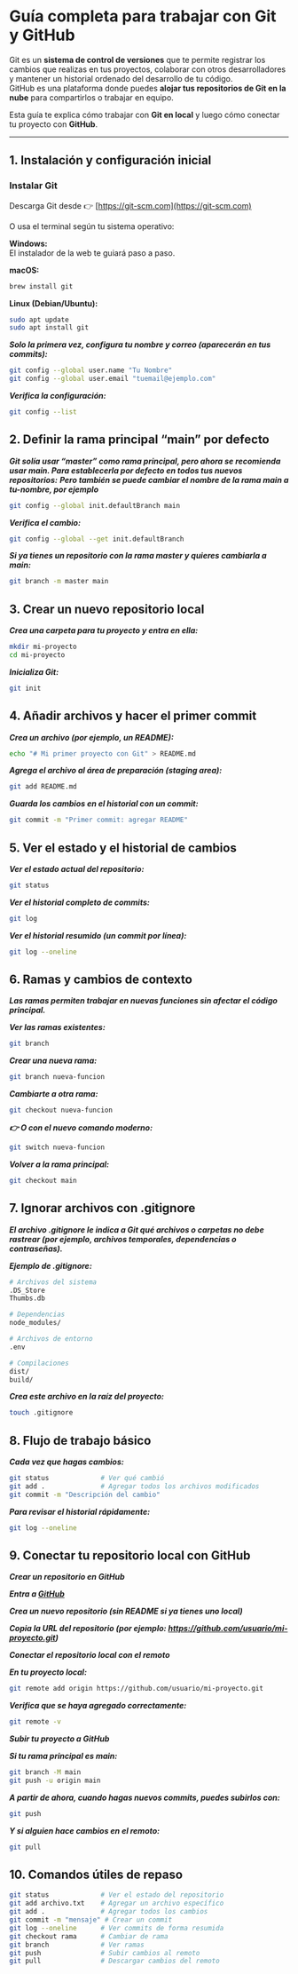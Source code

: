 # Guía completa para trabajar con Git y GitHub

Git es un **sistema de control de versiones** que te permite registrar los cambios que realizas en tus proyectos, colaborar con otros desarrolladores y mantener un historial ordenado del desarrollo de tu código.  
GitHub es una plataforma donde puedes **alojar tus repositorios de Git en la nube** para compartirlos o trabajar en equipo.

Esta guía te explica cómo trabajar con **Git en local** y luego cómo conectar tu proyecto con **GitHub**.

---

##  1. Instalación y configuración inicial

### Instalar Git

Descarga Git desde 👉 [https://git-scm.com](https://git-scm.com)

O usa el terminal según tu sistema operativo:

**Windows:**  
El instalador de la web te guiará paso a paso.  

**macOS:**  
```bash
brew install git
```

**Linux (Debian/Ubuntu):**
```bash
sudo apt update
sudo apt install git
```
***Solo la primera vez, configura tu nombre y correo (aparecerán en tus commits):***
```bash
git config --global user.name "Tu Nombre"
git config --global user.email "tuemail@ejemplo.com"
```
***Verifica la configuración:***
```bash
git config --list
```
## 2. Definir la rama principal “main” por defecto

***Git solía usar “master” como rama principal, pero ahora se recomienda usar main.
Para establecerla por defecto en todos tus nuevos repositorios:***
***Pero también se puede cambiar el nombre de la rama main a tu-nombre, por ejemplo***
```bash
git config --global init.defaultBranch main
```
***Verifica el cambio:***
```bash
git config --global --get init.defaultBranch
```
***Si ya tienes un repositorio con la rama master y quieres cambiarla a main:***
```bash
git branch -m master main
```
## 3. Crear un nuevo repositorio local

***Crea una carpeta para tu proyecto y entra en ella:***
```bash
mkdir mi-proyecto
cd mi-proyecto
```
***Inicializa Git:***
```bash
git init
```
## 4. Añadir archivos y hacer el primer commit

***Crea un archivo (por ejemplo, un README):***
```bash
echo "# Mi primer proyecto con Git" > README.md
```
***Agrega el archivo al área de preparación (staging area):***
```bash
git add README.md
```
***Guarda los cambios en el historial con un commit:***
```bash
git commit -m "Primer commit: agregar README"
```
## 5. Ver el estado y el historial de cambios

***Ver el estado actual del repositorio:***
```bash
git status
```
***Ver el historial completo de commits:***
```bash
git log
```
***Ver el historial resumido (un commit por línea):***
```bash
git log --oneline
```
## 6. Ramas y cambios de contexto

***Las ramas permiten trabajar en nuevas funciones sin afectar el código principal.***

***Ver las ramas existentes:***
```bash
git branch
```

***Crear una nueva rama:***
```bash
git branch nueva-funcion
```

***Cambiarte a otra rama:***
```bash
git checkout nueva-funcion
```

***👉 O con el nuevo comando moderno:***
```bash
git switch nueva-funcion
```

***Volver a la rama principal:***
```bash
git checkout main
```
## 7. Ignorar archivos con .gitignore

***El archivo .gitignore le indica a Git qué archivos o carpetas no debe rastrear (por ejemplo, archivos temporales, dependencias o contraseñas).***

***Ejemplo de .gitignore:***
```bash
# Archivos del sistema
.DS_Store
Thumbs.db

# Dependencias
node_modules/

# Archivos de entorno
.env

# Compilaciones
dist/
build/
```
***Crea este archivo en la raíz del proyecto:***
```bash
touch .gitignore
```
## 8. Flujo de trabajo básico

***Cada vez que hagas cambios:***
```bash
git status             # Ver qué cambió
git add .              # Agregar todos los archivos modificados
git commit -m "Descripción del cambio"
```
***Para revisar el historial rápidamente:***
```bash
git log --oneline
```
## 9. Conectar tu repositorio local con GitHub
***Crear un repositorio en GitHub***

***Entra a [GitHub](https://github.com)***

***Crea un nuevo repositorio (sin README si ya tienes uno local)***

***Copia la URL del repositorio (por ejemplo: https://github.com/usuario/mi-proyecto.git)***

***Conectar el repositorio local con el remoto***

***En tu proyecto local:***
```bash
git remote add origin https://github.com/usuario/mi-proyecto.git
```
***Verifica que se haya agregado correctamente:***
```bash
git remote -v
```
***Subir tu proyecto a GitHub***

***Si tu rama principal es main:***
```bash
git branch -M main
git push -u origin main
```
***A partir de ahora, cuando hagas nuevos commits, puedes subirlos con:***
```bash
git push
```
***Y si alguien hace cambios en el remoto:***
```bash
git pull
```
## 10. Comandos útiles de repaso
```bash
git status             # Ver el estado del repositorio
git add archivo.txt    # Agregar un archivo específico
git add .              # Agregar todos los cambios
git commit -m "mensaje" # Crear un commit
git log --oneline      # Ver commits de forma resumida
git checkout rama      # Cambiar de rama
git branch             # Ver ramas
git push               # Subir cambios al remoto
git pull               # Descargar cambios del remoto
```
